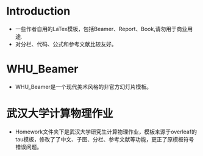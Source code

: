# Introduction
- 一些作者自用的LaTex模板，包括Beamer、Report、Book,请勿用于商业用途.
- 对分栏、代码、公式和参考文献比较友好。
# WHU_Beamer
- WHU_Beamer是一个现代美术风格的非官方幻灯片模板。
# 武汉大学计算物理作业
- Homework文件夹下是武汉大学研究生计算物理作业，模板来源于overleaf的tau模板，修改了了中文、子图、分栏、参考文献等功能，更正了原模板符号错误问题。

